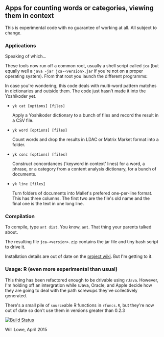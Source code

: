 ## Apps for counting words or categories, viewing them in context

This is experimental code with no guarantee of working at all.
All subject to change.

### Applications

Speaking of which...

These tools now run off a common root, usually a shell script called `jca`
(but equally well a `java -jar jca-<version>.jar` if you're not on a proper
operating system).  From that root you launch the different programms:

In case you're wondering, this code deals with multi-word pattern
matches in dictionaries and outside them.  The code just hasn't made it into
the Yoshikoder yet.

* `yk cat [options] [files]`

  Apply a Yoshikoder dictionary to a bunch of files and record the
  result in a CSV file.  

* `yk word [options] [files]`

  Count words and drop the results in LDAC or Matrix Market format into
  a folder.

* `yk conc [options] [files]`
  
  Construct concordances ('keyword in context' lines) for a word, a phrase, 
  or a category from a content analysis dictionary, for a bunch of documents.

* `yk line [files]`

  Turn folders of documents into Mallet's prefered one-per-line
  format.  This has three columns.  The first two are the file's old
  name and the final one is the text in one long line.

### Compilation

To compile, type `ant dist`.  You know, `ant`.  That thing your
parents talked about.

The resulting file `jca-<version>.zip` contains the jar file and tiny
bash script to drive it.

Installation details are out of date on the [project
wiki](https://github.com/conjugateprior/jca/wiki).  But I'm getting to
it.

### Usage: R (even more experimental than usual)

This thing has been refactored enough to be drivable using
`rJava`. However, I'm holding off an intergration while rJava, Oracle,
and Apple decide how they are going to deal with the path screwups
they've collectively generated.

There's a small pile of `source`able R functions in `rfuncs.R`, but
they're now out of date so don't use them in versions greater than
0.2.3

[![Build Status](https://travis-ci.org/conjugateprior/jca.svg?branch=master)](https://travis-ci.org/conjugateprior/jca)

Will Lowe, April 2015


